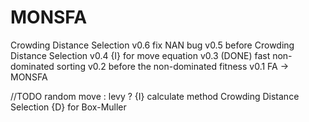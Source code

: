 # MONSFA

 Crowding Distance Selection
v0.6 fix NAN bug
v0.5 before Crowding Distance Selection
v0.4 {I} for move equation
v0.3 (DONE) fast non-dominated sorting
v0.2 before the non-dominated fitness
v0.1 FA -> MONSFA

//TODO 
random move : levy ?
{I} calculate method
Crowding Distance Selection
{D} for Box-Muller
